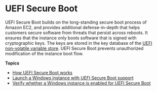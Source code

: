 # UEFI Secure Boot<a name="uefi-secure-boot"></a>

UEFI Secure Boot builds on the long\-standing secure boot process of Amazon EC2, and provides additional defense\-in\-depth that helps customers secure software from threats that persist across reboots\. It ensures that the instance only boots software that is signed with cryptographic keys\. The keys are stored in the key database of the [UEFI non\-volatile variable store](uefi-variables.md)\. UEFI Secure Boot prevents unauthorized modification of the instance boot flow\.

**Topics**
+ [How UEFI Secure Boot works](how-uefi-secure-boot-works.md)
+ [Launch a Windows instance with UEFI Secure Boot support](launch-instance-with-uefi-sb.md)
+ [Verify whether a Windows instance is enabled for UEFI Secure Boot](verify-uefi-secure-boot.md)